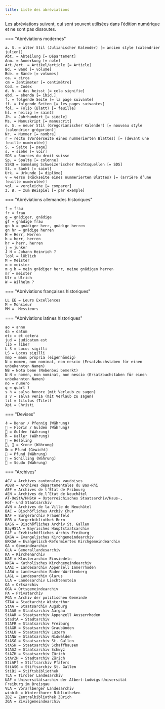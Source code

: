 ```yaml
---
title: Liste des abréviations
---
```


Les abréviations suivent, qui sont souvent utilisées dans l’édition numérique et ne sont
pas dissoutes.

=== "Abréviations modernes"

    a. S. = alter Stil (Julianischer Kalender) [= ancien style (calendrier julien)]  
    Abt. = Abteilung [= Département]  
    Anm. = Anmerkung [= note]  
    Art./art. = Artikel/article [= Article]  
    Bd. = Band [= volume]  
    Bde. = Bände [= volumes]  
    ca. = circa  
    cm = Zentimeter [= centimètre]  
    Cod. = Codex  
    d. h. = das heisst [= cela signifie]  
    ebd. = ebenda [= ibid.]  
    f. = folgende Seite [= la page suivante]  
    ff. = folgende Seiten [= les pages suivantes]  
    fol. = Folio (Blatt) [= feuille]  
    hl. = heilig [= saint]  
    Jh. = Jahrhundert [= siècle]  
    Ms. = Manuskript [= manuscrit]  
    n. S. = neuer Stil (Gregorianischer Kalender) [= nouveau style (calendrier grégorien)]  
    Nr. = Nummer [= nombre]  
    r = recto (Vorderseite eines nummerierten Blattes) [= (devant une feuille numérotée)]  
    S. = Seite [= page]  
    s. = siehe [= voir]  
    SDS = Sources du droit suisse  
    Sp. = Spalte [= colonne]  
    SSRQ = Sammlung Schweizerischer Rechtsquellen [= SDS]  
    St. = Sankt [= saint]  
    Urk. = Urkunde [= diplôme]  
    v = verso (Rückseite eines nummerierten Blattes) [= (arrière d’une feuille numérotée)]  
    vgl. = vergleiche [= comparer]  
    z. B. = zum Beispiel [= par exemple]  

=== "Abréviations allemandes historiques"

    f = frau  
    fr = frau  
    g = gnädiger, gnädige  
    gf = gnädige frau  
    gn h = gnädiger herr, gnädige herren  
    gn hr = gnädige herren  
    H = Herr, Herren  
    h = herr, herren  
    hr = herr, herren  
    j = junker  
    J H = Johann Heinrich ?  
    lobl = löblich  
    M = Meister  
    m = meister  
    m g h = mein gnädiger herr, meine gnädigen herren  
    mr = meister  
    Ulr = Ulrich  
    W = Wilhelm ?  

=== "Abréviations françaises historiques"

    LL EE = Leurs Excellences  
    M = Monsieur  
    MM =  Messieurs

=== "Abréviations latines historiques"

    ao = anno  
    da = datum  
    etc = et cetera  
    jud = judicatum est  
    lib = liber  
    L S = Locus sigilli  
    LS = Locus sigilli  
    mmp = manu propria (eigenhändig)  
    N = nomen, non nominat, non nescio (Ersatzbuchstaben für einen
    unbekannten Namen)  
    NB = Nota bene (Nebenbei bemerkt)  
    N N = nomen, non nominat, non nescio (Ersatzbuchstaben für einen
    unbekannten Namen)  
    no = numero  
    q = quart ?  
    s h = salvo honore (mit Verlaub zu sagen)  
    s v = salva venia (mit Verlaub zu sagen)  
    tit = titulus (Titel)  
    Xpi = Christi

=== "Devises"

    ₰ = Denar / Pfennig (Währung)  
     = Florin / Gulden (Währung)  
     = Gulden (Währung)  
    ħ = Haller (Währung)  
     = Helbling
    ,  = Krone (Währung)
    ℔ = Pfund (Gewicht)  
     = Pfund (Währung)  
     = Schilling (Währung)  
     = Scudo (Währung)

=== "Archives"

    ACV = Archives cantonales vaudoises  
    ADBR = Archives départementales du Bas-Rhi  
    AEF = Archives de l’État de Fribourg  
    AEN = Archives de l’État de Neuchâtel  
    AT-OeStA/HHStA = Österreichisches Staatsarchiv/Haus-,
    Hof- und Staatsarchiv  
    AVN = Archives de la Ville de Neuchâtel  
    BAC = Bischöfliches Archiv Chur  
    BAF = Bürgerarchiv Frauenfeld  
    BBB = Burgerbibliothek Bern  
    BASG = Bischöfliches Archiv St. Gallen  
    BayHStA = Bayrisches Hauptstaatsarchiv  
    EAF = Erzbischöfliches Archiv Freiburg  
    EKGA = Evangelisches Kirchgemeindearchiv  
    ERKGA = Evangelisch-Reformiertes Kirchgemeindearchiv  
    GA = Gemeindearchiv  
    GLA = Generallandesarchiv  
    KA = Kirchenarchiv  
    KAE = Klosterarchiv Einsiedeln  
    KKGA = Katholisches Kirchgemeindearchiv  
    LAAI = Landesarchiv Appenzell Innerrhoden  
    LABW = Landesarchiv Baden-Württemberg  
    LAGL = Landesarchiv Glarus  
    LLA = Landesarchiv Liechtenstein  
    OA = Ortsarchiv  
    OGA = Ortsgemeindearchiv  
    PA = Privatarchiv  
    PGA = Archiv der politischen Gemeinde  
    STAW = Stadtarchiv Winterthur  
    StAA = Staatsarchiv Augsburg  
    StAAG = Staatsarchiv Aargau  
    StAAR = Staatsarchiv Appenzell Ausserrhoden  
    StadtA = Stadtarchiv  
    StAFR = Staatsarchiv Freiburg  
    StAGR = Staatsarchiv Graubünden  
    StALU = Staatsarchiv Luzern  
    StANW = Staatsarchiv Nidwalden  
    StASG = Staatsarchiv St. Gallen  
    StASH = Staatsarchiv Schaffhausen  
    StASZ = Staatsarchiv Schwyz  
    StAZH = Staatsarchiv Zürich  
    StArZH = Stadtarchiv Zürich  
    StiAPf = Stiftsarchiv Pfäfers  
    StiASG = Stiftsarchiv St. Gallen  
    StiBi = Stiftsbibliothek  
    TLA = Tiroler Landesarchiv  
    UAF = Universitätsarchiv der Albert-Ludwigs-Universität
    Freiburg im Breisgau  
    VLA = Vorarlberger Landesarchiv  
    winbib = Winterthurer Bibliotheken  
    ZBZ = Zentralbibliothek Zürich  
    ZGA = Zivilgemeindearchiv  
